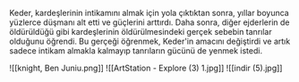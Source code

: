Keder, kardeşlerinin intikamını almak için yola çıktıktan sonra, yıllar boyunca yüzlerce düşmanı alt etti ve güçlerini arttırdı. Daha sonra, diğer ejderlerin de öldürüldüğü gibi kardeşlerinin öldürülmesindeki gerçek sebebin tanrılar olduğunu öğrendi. Bu gerçeği öğrenmek, Keder'in amacını değiştirdi ve artık sadece intikam almakla kalmayıp tanrıların gücünü de yenmek istedi.

![[knight, Ben Juniu.png]]
![[ArtStation - Explore (3) 1.jpg]]
![[indir (5).jpg]]
